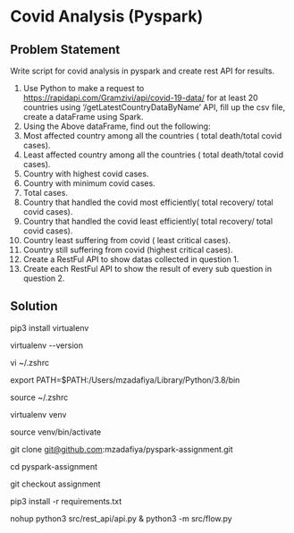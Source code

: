 # Covid Analysis (Pyspark)

## Problem Statement

Write script for covid analysis in pyspark and create rest API for results.


1. Use Python to make a request to https://rapidapi.com/Gramzivi/api/covid-19-data/ for at least 20 countries using ‘/getLatestCountryDataByName’ API, fill up the csv file, create a dataFrame using Spark.
2. Using the Above dataFrame, find out the following:
  1. Most affected country among all the countries ( total death/total covid cases).
  2. Least affected country among all the countries ( total death/total covid cases).
  3. Country with highest covid cases.
  4. Country with minimum covid cases.
  5. Total cases.
  6. Country that handled the covid most efficiently( total recovery/ total covid cases).
  7. Country that handled the covid least efficiently( total recovery/ total covid cases).
  8. Country least suffering from covid ( least critical cases).
  9. Country still suffering from covid (highest critical cases).
3. Create a RestFul API to show datas collected in question 1.
4. Create each RestFul API to show the result of every sub question in question 2.


## Solution


pip3 install virtualenv

virtualenv --version

vi ~/.zshrc

export PATH=$PATH:/Users/mzadafiya/Library/Python/3.8/bin

source ~/.zshrc

virtualenv venv

source venv/bin/activate

git clone git@github.com:mzadafiya/pyspark-assignment.git

cd pyspark-assignment

git checkout assignment

pip3 install -r requirements.txt

nohup python3 src/rest_api/api.py & python3 -m src/flow.py
